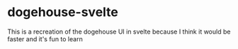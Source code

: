 # dogehouse-svelte

This is a recreation of the dogehouse UI in svelte because I think it would be faster and it's fun to learn